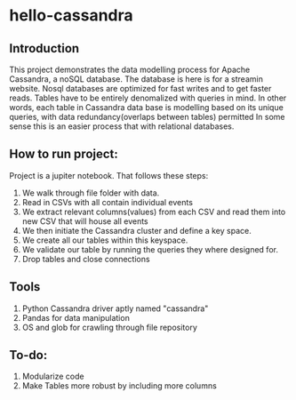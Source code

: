 # hello-cassandra

## Introduction

This project demonstrates the data modelling process for Apache Cassandra, a noSQL database. The database is here is for a streamin website. Nosql databases are optimized for fast writes and to get faster reads. Tables have to be entirely denomalized with queries in mind. In other words, each table in Cassandra data base is modelling based on its unique queries, with data redundancy(overlaps between tables) permitted In some sense this is an easier process that with relational databases. 

## How to run project:

Project is a jupiter notebook. That follows these steps:

1. We walk through file folder with data.
2. Read in CSVs with all contain individual events
3. We extract relevant columns(values) from each CSV and read them into new CSV that will house all events
4. We then initiate the Cassandra cluster and define a key space.
5. We create all our tables within this keyspace.
6. We validate our table by running the queries they where designed for.
7. Drop tables and close connections

## Tools
1. Python Cassandra driver aptly named "cassandra"
2. Pandas for data manipulation
3. OS and glob for crawling through file repository

## To-do:
1. Modularize code
2. Make Tables more robust by including more columns
